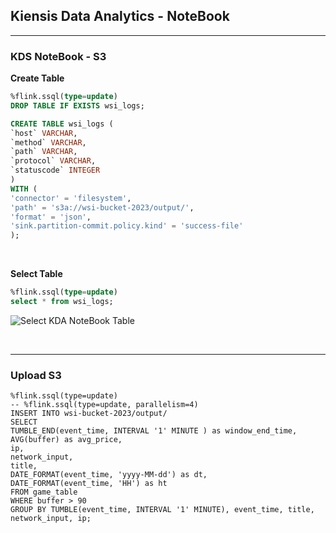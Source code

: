 ## Kiensis Data Analytics - NoteBook
---
### KDS NoteBook - S3
**Create Table**
```sql
%flink.ssql(type=update)
DROP TABLE IF EXISTS wsi_logs;

CREATE TABLE wsi_logs (
`host` VARCHAR,
`method` VARCHAR,
`path` VARCHAR,
`protocol` VARCHAR,
`statuscode` INTEGER
)
WITH (
'connector' = 'filesystem',
'path' = 's3a://wsi-bucket-2023/output/',
'format' = 'json',
'sink.partition-commit.policy.kind' = 'success-file'
);
```

<br>

**Select Table**
```sql
%flink.ssql(type=update)
select * from wsi_logs;
```
![Select KDA NoteBook Table](https://github.com/IlIllIlllIllll/AWS/raw/main/KDA/NoteBook/kinesis/img/image-1.png)

<br>

---
### Upload S3
```
%flink.ssql(type=update)
-- %flink.ssql(type=update, parallelism=4)
INSERT INTO wsi-bucket-2023/output/
SELECT
TUMBLE_END(event_time, INTERVAL '1' MINUTE ) as window_end_time,
AVG(buffer) as avg_price,
ip,
network_input,
title,
DATE_FORMAT(event_time, 'yyyy-MM-dd') as dt,
DATE_FORMAT(event_time, 'HH') as ht
FROM game_table
WHERE buffer > 90
GROUP BY TUMBLE(event_time, INTERVAL '1' MINUTE), event_time, title, network_input, ip;
```